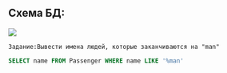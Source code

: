 
## Схема БД:



![](https://i.imgur.com/3oHRH3b.png)




```
Задание:Вывести имена людей, которые заканчиваются на "man"
```

```SQL
SELECT name FROM Passenger WHERE name LIKE '%man'
```

